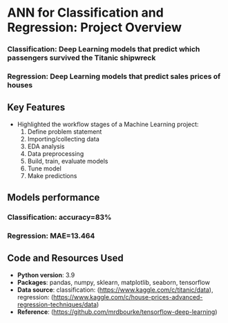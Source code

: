 # ANN for Classification and Regression: Project Overview


### Classification: Deep Learning models that predict which passengers survived the Titanic shipwreck

### Regression: Deep Learning models that predict sales prices of houses

## Key Features
* Highlighted the workflow stages of a Machine Learning project:
  1. Define problem statement
  2. Importing/collecting data
  3. EDA analysis
  4. Data preprocessing
  5. Build, train, evaluate models
  6. Tune model
  7. Make predictions

## Models performance
### Classification: accuracy=83%
### Regression: MAE=13.464

## Code and Resources Used
* **Python version**: 3.9
* **Packages**: pandas, numpy, sklearn, matplotlib, seaborn, tensorflow
* **Data source**: classification: (https://www.kaggle.com/c/titanic/data), regression: (https://www.kaggle.com/c/house-prices-advanced-regression-techniques/data)
* **Reference**: (https://github.com/mrdbourke/tensorflow-deep-learning)
